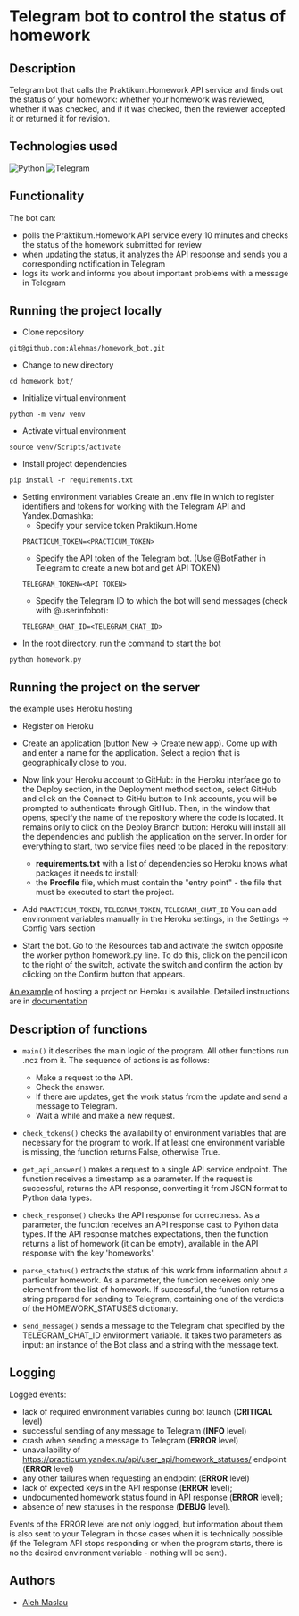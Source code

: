#  Telegram bot to control the status of homework

##  Description
Telegram bot that calls the Praktikum.Homework API service and finds out the status of your homework:
whether your homework was reviewed, whether it was checked, and if it was checked,
then the reviewer accepted it or returned it for revision.

##  Technologies used
![Python](https://img.shields.io/badge/Python-3776AB?style=for-the-badge&logo=python&logoColor=white) ![Telegram](https://img.shields.io/badge/Telegram-2CA5E0?style=for-the-badge&logo=telegram&logoColor=white)

##  Functionality
The bot can:
- polls the Praktikum.Homework API service every 10 minutes and checks the status 
of the homework submitted for review
- when updating the status, it analyzes the API response and sends you a corresponding 
notification in Telegram
- logs its work and informs you about important problems with a message in Telegram

##  Running the project locally
- Clone repository
```
git@github.com:Alehmas/homework_bot.git
```
- Change to new directory
```
cd homework_bot/
```
- Initialize virtual environment
```
python -m venv venv
```
- Activate virtual environment
```
source venv/Scripts/activate
```
- Install project dependencies
```
pip install -r requirements.txt
```
- Setting environment variables
Create an .env file in which to register identifiers and tokens for working with 
the Telegram API and Yandex.Domashka:
    * Specify your service token Praktikum.Home
    ```
    PRACTICUM_TOKEN=<PRACTICUM_TOKEN>
    ```
    * Specify the API token of the Telegram bot. (Use @BotFather in Telegram to create a new bot and get API TOKEN)
    ```
    TELEGRAM_TOKEN=<API TOKEN>
    ```
    * Specify the Telegram ID to which the bot will send messages (check with @userinfobot):
    ```
    TELEGRAM_CHAT_ID=<TELEGRAM_CHAT_ID>
    ```
- In the root directory, run the command to start the bot
```
python homework.py
```
##  Running the project on the server
the example uses Heroku hosting
- Register on Heroku
- Create an application (button New → Create new app).
  Come up with and enter a name for the application.
  Select a region that is geographically close to you.
- Now link your Heroku account to GitHub: in the Heroku interface go to the Deploy
  section, in the Deployment method section, select GitHub and click on the Connect 
  to GitHu button to link accounts, you will be prompted to authenticate through GitHub.
  Then, in the window that opens, specify the name of the repository where the code is located.
  It remains only to click on the Deploy Branch button:
  Heroku will install all the dependencies and publish the application on the server.
  In order for everything to start, two service files need to be placed in the repository:
    - **requirements.txt** with a list of dependencies so Heroku knows what packages it needs to install;
    - the **Procfile** file, which must contain the "entry point" - the file that must be executed to start the project.

- Add `PRACTICUM_TOKEN`, `TELEGRAM_TOKEN`, `TELEGRAM_CHAT_ID`
  You can add environment variables manually in the Heroku settings, in the Settings → Config Vars section

- Start the bot. Go to the Resources tab and activate the switch opposite the
  worker python homework.py line. To do this, click on the pencil icon to the right of the switch, 
  activate the switch and confirm the action by clicking on the Confirm button that appears.

[An example](https://github.com/heroku/python-sample) of hosting a project on Heroku is available.
Detailed instructions are in [documentation](https://devcenter.heroku.com/categories/deployment)

##  Description of functions
- `main()` it describes the main logic of the program.
All other functions run .ncz from it.
The sequence of actions is as follows:
    - Make a request to the API.
    - Check the answer.
    - If there are updates, get the work status from the update and send a message to Telegram.
    - Wait a while and make a new request.

- `check_tokens()` checks the availability of environment variables that are necessary for the program to work. 
If at least one environment variable is missing, the function returns False, otherwise True.

- `get_api_answer()` makes a request to a single API service endpoint.
The function receives a timestamp as a parameter.
If the request is successful, returns the API response, converting it from JSON format to Python data types.

- `check_response()` checks the API response for correctness.
As a parameter, the function receives an API response cast to Python data types.
If the API response matches expectations, then the function returns a list of homework (it can be empty),
available in the API response with the key 'homeworks'.

- `parse_status()` extracts the status of this work from information about a particular homework.
As a parameter, the function receives only one element from the list of homework.
If successful, the function returns a string prepared for sending to Telegram,
containing one of the verdicts of the HOMEWORK_STATUSES dictionary.

- `send_message()` sends a message to the Telegram chat specified by the TELEGRAM_CHAT_ID environment variable.
It takes two parameters as input: an instance of the Bot class and a string with the message text.

## Logging
Logged events:
- lack of required environment variables during bot launch (**CRITICAL** level)
- successful sending of any message to Telegram (**INFO** level)
- crash when sending a message to Telegram (**ERROR** level)
- unavailability of https://practicum.yandex.ru/api/user_api/homework_statuses/ endpoint (**ERROR** level)
- any other failures when requesting an endpoint (**ERROR** level)
- lack of expected keys in the API response (**ERROR** level);
- undocumented homework status found in API response (**ERROR** level);
- absence of new statuses in the response (**DEBUG** level).

Events of the ERROR level are not only logged, but information about them is also sent to your Telegram in those cases
when it is technically possible (if the Telegram API stops responding or when the program starts, there is no
the desired environment variable - nothing will be sent).

## Authors
- [Aleh Maslau](https://github.com/Alehmas)
